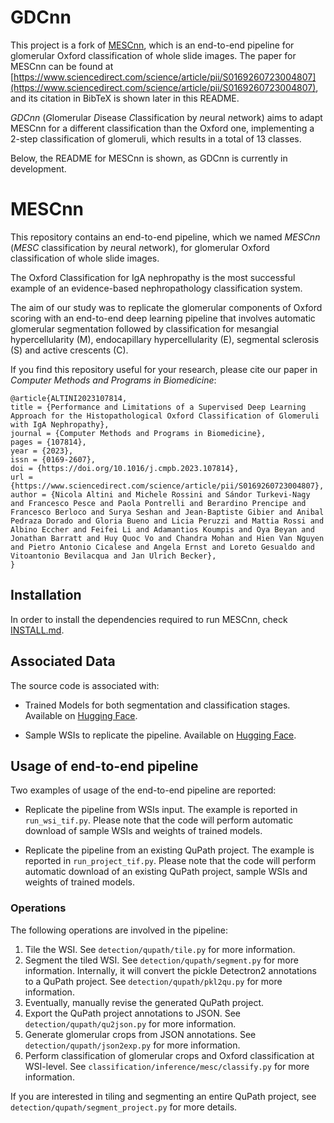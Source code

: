 # GDCnn

This project is a fork of [MESCnn](https://github.com/Nicolik/MESCnn), which is an end-to-end pipeline for glomerular Oxford classification of 
whole slide images. The paper for MESCnn can be found at
[https://www.sciencedirect.com/science/article/pii/S0169260723004807](https://www.sciencedirect.com/science/article/pii/S0169260723004807),
and its citation in BibTeX is shown later in this README.

*GDCnn* (*G*lomerular *D*isease *C*lassification by *n*eural *n*etwork) aims
to adapt MESCnn for a different classification than the Oxford one, implementing
a 2-step classification of glomeruli, which results in a total of 13 classes.

Below, the README for MESCnn is shown, as GDCnn is currently in development.

# MESCnn
This repository contains an end-to-end pipeline, which we named *MESCnn* 
(*MESC* classification by *n*eural *n*etwork), for glomerular Oxford classification of 
whole slide images.

The Oxford Classification for IgA nephropathy is the most successful example of an
evidence-based nephropathology classification system. 

The aim of our study was to replicate the glomerular components of Oxford scoring with an end-to-end 
deep learning pipeline that involves automatic glomerular segmentation
followed by classification for mesangial hypercellularity (M), 
endocapillary hypercellularity (E), segmental sclerosis (S) and active crescents (C).

If you find this repository useful for your research, please cite our paper in *Computer Methods and Programs in Biomedicine*:
```
@article{ALTINI2023107814,
title = {Performance and Limitations of a Supervised Deep Learning Approach for the Histopathological Oxford Classification of Glomeruli with IgA Nephropathy},
journal = {Computer Methods and Programs in Biomedicine},
pages = {107814},
year = {2023},
issn = {0169-2607},
doi = {https://doi.org/10.1016/j.cmpb.2023.107814},
url = {https://www.sciencedirect.com/science/article/pii/S0169260723004807},
author = {Nicola Altini and Michele Rossini and Sándor Turkevi-Nagy and Francesco Pesce and Paola Pontrelli and Berardino Prencipe and Francesco Berloco and Surya Seshan and Jean-Baptiste Gibier and Anibal Pedraza Dorado and Gloria Bueno and Licia Peruzzi and Mattia Rossi and Albino Eccher and Feifei Li and Adamantios Koumpis and Oya Beyan and Jonathan Barratt and Huy Quoc Vo and Chandra Mohan and Hien Van Nguyen and Pietro Antonio Cicalese and Angela Ernst and Loreto Gesualdo and Vitoantonio Bevilacqua and Jan Ulrich Becker},
}
```

## Installation
In order to install the dependencies required to run MESCnn, check [INSTALL.md](INSTALL.md).

## Associated Data
The source code is associated with:
- Trained Models for both segmentation and classification stages. 
Available on [Hugging Face](https://huggingface.co/MESCnn/MESCnn).

- Sample WSIs to replicate the pipeline.
Available on [Hugging Face](https://huggingface.co/datasets/MESCnn/MESCnn-Sample-Data).

## Usage of end-to-end pipeline
Two examples of usage of the end-to-end pipeline are reported:
- Replicate the pipeline from WSIs input. The example is reported in `run_wsi_tif.py`.
Please note that the code will perform automatic download of sample WSIs and weights of trained models.

- Replicate the pipeline from an existing QuPath project. The example is reported in `run_project_tif.py`.
Please note that the code will perform automatic download of an existing QuPath project,
sample WSIs and weights of trained models.

### Operations
The following operations are involved in the pipeline:

1) Tile the WSI. See `detection/qupath/tile.py` for more information.
2) Segment the tiled WSI. See `detection/qupath/segment.py` for more information.
Internally, it will convert the pickle Detectron2 annotations
to a QuPath project. See `detection/qupath/pkl2qu.py` for more information.
3) Eventually, manually revise the generated QuPath project.
4) Export the QuPath project annotations to JSON.
See `detection/qupath/qu2json.py` for more information.
5) Generate glomerular crops from JSON annotations.
See `detection/qupath/json2exp.py` for more information.
6) Perform classification of glomerular crops and 
Oxford classification at WSI-level. 
See `classification/inference/mesc/classify.py` for more information.

If you are interested in tiling and segmenting an entire QuPath project,
see `detection/qupath/segment_project.py` for more details.
